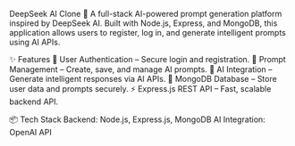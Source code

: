 DeepSeek AI Clone 🚀
A full-stack AI-powered prompt generation platform inspired by DeepSeek AI.
Built with Node.js, Express, and MongoDB, this application allows users to register, log in, and generate intelligent prompts using AI APIs.

✨ Features
🔑 User Authentication – Secure login and registration.
📝 Prompt Management – Create, save, and manage AI prompts.
🤖 AI Integration – Generate intelligent responses via AI APIs.
📂 MongoDB Database – Store user data and prompts securely.
⚡ Express.js REST API – Fast, scalable backend API.

📦 Tech Stack
Backend: Node.js, Express.js, MongoDB
AI Integration: OpenAI API
